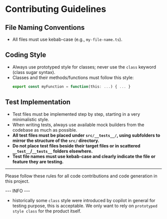 # Contributing Guidelines

## File Naming Conventions

- All files must use kebab-case (e.g., `my-file-name.ts`).

## Coding Style

- Always use prototyped style for classes; never use the `class` keyword (class sugar syntax).
- Classes and their methods/functions must follow this style:
    ```ts
    export const myFunction = function(this: ...) { ... }
    ```

## Test Implementation

- Test files must be implemented step by step, starting in a very minimalistic style.
- When writing tests, always use available mock builders from the codebase as much as possible.
- **All test files must be placed under `src/__tests__/`, using subfolders to mirror the structure of the `src/` directory.**
- **Do not place test files beside their target files or in scattered `__test__`/`__tests__` folders elsewhere.**
- **Test file names must use kebab-case and clearly indicate the file or feature they are testing.**

---

Please follow these rules for all code contributions and code generation in this project.

--- INFO ---

- historically some `class` style were introduced by copilot in general for testing purpose, this is acceptable. We only want to rely on `prototyped style class` for the product itself.
